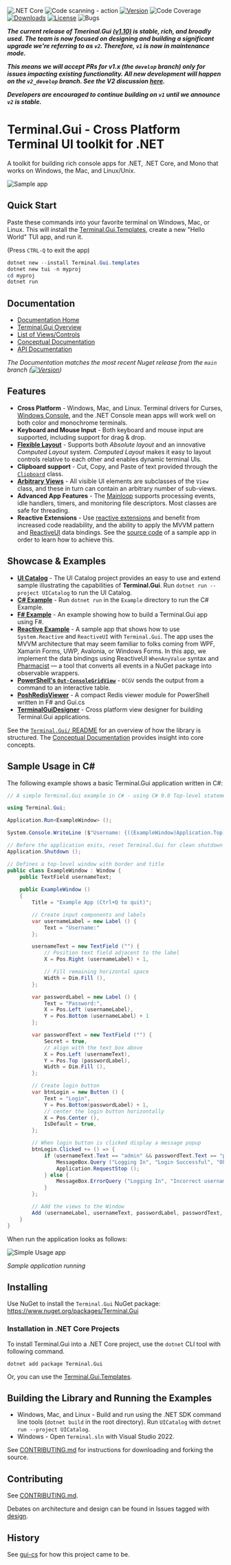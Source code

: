 ![.NET Core](https://github.com/gui-cs/Terminal.Gui/workflows/.NET%20Core/badge.svg?branch=master)
![Code scanning - action](https://github.com/gui-cs/Terminal.Gui/workflows/Code%20scanning%20-%20action/badge.svg)
[![Version](https://img.shields.io/nuget/v/Terminal.Gui.svg)](https://www.nuget.org/packages/Terminal.Gui)
![Code Coverage](https://img.shields.io/endpoint?url=https://gist.githubusercontent.com/migueldeicaza/90ef67a684cb71db1817921a970f8d27/raw/code-coverage.json)
[![Downloads](https://img.shields.io/nuget/dt/Terminal.Gui)](https://www.nuget.org/packages/Terminal.Gui)
[![License](https://img.shields.io/github/license/gui-cs/gui.cs.svg)](LICENSE)
![Bugs](https://img.shields.io/github/issues/gui-cs/gui.cs/bug)

***The current release of Tmerinal.Gui [(v1.10)](https://www.nuget.org/packages/Terminal.Gui) is stable, rich, and broadly used. The team is now focused on designing and building a significant upgrade we're referring to as `v2`. Therefore, `v1` is now in maintenance mode.***

***This means we will accept PRs for v1.x (the `develop` branch) only for issues impacting existing functionality. All new development will happen on the `v2_develop` branch. See the V2 discussion [here](https://github.com/gui-cs/Terminal.Gui/discussions/1940).***

***Developers are encouraged to continue building on `v1` until we announce `v2` is stable.***

# Terminal.Gui - Cross Platform Terminal UI toolkit for .NET

A toolkit for building rich console apps for .NET, .NET Core, and Mono that works on Windows, the Mac, and Linux/Unix.

![Sample app](docfx/images/sample.gif)

## Quick Start

Paste these commands into your favorite terminal on Windows, Mac, or Linux. This will install the [Terminal.Gui.Templates](https://github.com/gui-cs/Terminal.Gui.templates), create a new "Hello World" TUI app, and run it.

(Press `CTRL-Q` to exit the app)

```powershell
dotnet new --install Terminal.Gui.templates
dotnet new tui -n myproj
cd myproj
dotnet run
```

## Documentation 

* [Documentation Home](https://gui-cs.github.io/Terminal.Gui/index.html)
* [Terminal.Gui Overview](https://gui-cs.github.io/Terminal.Gui/articles/overview.html)
* [List of Views/Controls](https://gui-cs.github.io/Terminal.Gui/articles/views.html)
* [Conceptual Documentation](https://gui-cs.github.io/Terminal.Gui/articles/index.html)
* [API Documentation](https://gui-cs.github.io/Terminal.Gui/api/Terminal.Gui/Terminal.Gui.html)

_The Documentation matches the most recent Nuget release from the `main` branch ([![Version](https://img.shields.io/nuget/v/Terminal.Gui.svg)](https://www.nuget.org/packages/Terminal.Gui))_

## Features

* **Cross Platform** - Windows, Mac, and Linux. Terminal drivers for Curses, [Windows Console](https://github.com/gui-cs/Terminal.Gui/issues/27), and the .NET Console mean apps will work well on both color and monochrome terminals. 
* **Keyboard and Mouse Input** - Both keyboard and mouse input are supported, including support for drag & drop.
* **[Flexible Layout](https://gui-cs.github.io/Terminal.Gui/articles/overview.html#layout)** - Supports both *Absolute layout* and an innovative *Computed Layout* system. *Computed Layout* makes it easy to layout controls relative to each other and enables dynamic terminal UIs.
* **Clipboard support** - Cut, Copy, and Paste of text provided through the [`Clipboard`](https://gui-cs.github.io/Terminal.Gui/api/Terminal.Gui/Terminal.Gui.Clipboard.html) class.
* **[Arbitrary Views](https://gui-cs.github.io/Terminal.Gui/api/Terminal.Gui/Terminal.Gui.View.html)** - All visible UI elements are subclasses of the `View` class, and these in turn can contain an arbitrary number of sub-views.
* **Advanced App Features** - The [Mainloop](https://gui-cs.github.io/Terminal.Gui/api/Terminal.Gui/Terminal.Gui.MainLoop.html) supports processing events, idle handlers, timers, and monitoring file
descriptors. Most classes are safe for threading.
* **Reactive Extensions** - Use [reactive extensions](https://github.com/dotnet/reactive) and benefit from increased code readability, and the ability to apply the MVVM pattern and [ReactiveUI](https://www.reactiveui.net/) data bindings. See the [source code](https://github.com/gui-cs/Terminal.Gui/tree/master/ReactiveExample) of a sample app in order to learn how to achieve this.

## Showcase & Examples

* **[UI Catalog](https://github.com/gui-cs/Terminal.Gui/tree/master/UICatalog)** - The UI Catalog project provides an easy to use and extend sample illustrating the capabilities of **Terminal.Gui**. Run `dotnet run --project UICatalog` to run the UI Catalog.
* **[C# Example](https://github.com/gui-cs/Terminal.Gui/tree/master/Example)** - Run `dotnet run` in the `Example` directory to run the C# Example.
* **[F# Example](https://github.com/gui-cs/Terminal.Gui/tree/master/FSharpExample)** - An example showing how to build a Terminal.Gui app using F#.
* **[Reactive Example](https://github.com/gui-cs/Terminal.Gui/tree/master/ReactiveExample)** - A sample app that shows how to use `System.Reactive` and `ReactiveUI` with `Terminal.Gui`. The app uses the MVVM architecture that may seem familiar to folks coming from WPF, Xamarin Forms, UWP, Avalonia, or Windows Forms. In this app, we implement the data bindings using ReactiveUI `WhenAnyValue` syntax and [Pharmacist](https://github.com/reactiveui/pharmacist) — a tool that converts all events in a NuGet package into observable wrappers.
* **[PowerShell's `Out-ConsoleGridView`](https://github.com/PowerShell/GraphicalTools)** - `OCGV` sends the output from a command to  an interactive table. 
* **[PoshRedisViewer](https://github.com/En3Tho/PoshRedisViewer)** - A compact Redis viewer module for PowerShell written in F# and Gui.cs
* **[TerminalGuiDesigner](https://github.com/tznind/TerminalGuiDesigner)** - Cross platform view designer for building Terminal.Gui applications.

See the [`Terminal.Gui/` README](https://github.com/gui-cs/Terminal.Gui/tree/master/Terminal.Gui) for an overview of how the library is structured. The [Conceptual Documentation](https://gui-cs.github.io/Terminal.Gui/articles/index.html) provides insight into core concepts.

## Sample Usage in C#

The following example shows a basic Terminal.Gui application written in C#:

```csharp
// A simple Terminal.Gui example in C# - using C# 9.0 Top-level statements

using Terminal.Gui;

Application.Run<ExampleWindow> ();

System.Console.WriteLine ($"Username: {((ExampleWindow)Application.Top).usernameText.Text}");

// Before the application exits, reset Terminal.Gui for clean shutdown
Application.Shutdown ();

// Defines a top-level window with border and title
public class ExampleWindow : Window {
	public TextField usernameText;
	
	public ExampleWindow ()
	{
		Title = "Example App (Ctrl+Q to quit)";

		// Create input components and labels
		var usernameLabel = new Label () { 
			Text = "Username:" 
		};

		usernameText = new TextField ("") {
			// Position text field adjacent to the label
			X = Pos.Right (usernameLabel) + 1,

			// Fill remaining horizontal space
			Width = Dim.Fill (),
		};

		var passwordLabel = new Label () {
			Text = "Password:",
			X = Pos.Left (usernameLabel),
			Y = Pos.Bottom (usernameLabel) + 1
		};

		var passwordText = new TextField ("") {
			Secret = true,
			// align with the text box above
			X = Pos.Left (usernameText),
			Y = Pos.Top (passwordLabel),
			Width = Dim.Fill (),
		};

		// Create login button
		var btnLogin = new Button () {
			Text = "Login",
			Y = Pos.Bottom(passwordLabel) + 1,
			// center the login button horizontally
			X = Pos.Center (),
			IsDefault = true,
		};

		// When login button is clicked display a message popup
		btnLogin.Clicked += () => {
			if (usernameText.Text == "admin" && passwordText.Text == "password") {
				MessageBox.Query ("Logging In", "Login Successful", "Ok");
				Application.RequestStop ();
			} else {
				MessageBox.ErrorQuery ("Logging In", "Incorrect username or password", "Ok");
			}
		};

		// Add the views to the Window
		Add (usernameLabel, usernameText, passwordLabel, passwordText, btnLogin);
	}
}
```

When run the application looks as follows:

![Simple Usage app](./docfx/images/Example.png)

_Sample application running_

## Installing

Use NuGet to install the `Terminal.Gui` NuGet package: https://www.nuget.org/packages/Terminal.Gui

### Installation in .NET Core Projects

To install Terminal.Gui into a .NET Core project, use the `dotnet` CLI tool with following command.

```
dotnet add package Terminal.Gui
```

Or, you can use the [Terminal.Gui.Templates](https://github.com/gui-cs/Terminal.Gui.templates).

## Building the Library and Running the Examples

* Windows, Mac, and Linux - Build and run using the .NET SDK command line tools (`dotnet build` in the root directory). Run `UICatalog` with `dotnet run --project UICatalog`.
* Windows - Open `Terminal.sln` with Visual Studio 2022.

See [CONTRIBUTING.md](CONTRIBUTING.md) for instructions for downloading and forking the source.

## Contributing

See [CONTRIBUTING.md](https://github.com/gui-cs/Terminal.Gui/blob/master/CONTRIBUTING.md).

Debates on architecture and design can be found in Issues tagged with [design](https://github.com/gui-cs/Terminal.Gui/issues?q=is%3Aopen+is%3Aissue+label%3Adesign).

## History

See [gui-cs](https://github.com/gui-cs/) for how this project came to be.

